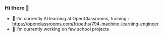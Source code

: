 ### Hi there 👋
- 🌱 I’m currently AI learning at OpenClassrooms, training : https://openclassrooms.com/fr/paths/794-machine-learning-engineer
- 🔭 I’m currently working on few school projects
<!--
**Apo683/Apo683** is a ✨ _special_ ✨ repository because its `README.md` (this file) appears on your GitHub profile.

Here are some ideas to get you started:

- 🔭 I’m currently working on ...
- 🌱 I’m currently learning ...
- 👯 I’m looking to collaborate on ...
- 🤔 I’m looking for help with ...
- 💬 Ask me about ...
- 📫 How to reach me: ...
- 😄 Pronouns: ...
- ⚡ Fun fact: ...
-->
